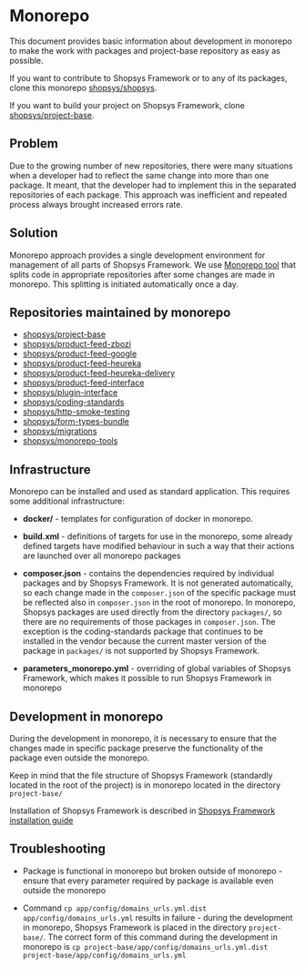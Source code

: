 # Monorepo

This document provides basic information about development in monorepo to make the work with packages and project-base repository as easy as possible.

If you want to contribute to Shopsys Framework or to any of its packages,
clone this monorepo [shopsys/shopsys](https://github.com/shopsys/shopsys).

If you want to build your project on Shopsys Framework,
clone [shopsys/project-base](https://github.com/shopsys/project-base).

## Problem
Due to the growing number of new repositories, there were many situations when a developer had to reflect the same change
into more than one package. It meant, that the developer had to implement this in the separated repositories of each package.
This approach was inefficient and repeated process always brought increased errors rate.

## Solution
Monorepo approach provides a single development environment for management of all parts of Shopsys Framework.
We use [Monorepo tool](https://github.com/shopsys/monorepo-tools) that splits code in appropriate repositories
after some changes are made in monorepo. This splitting is initiated automatically once a day.

## Repositories maintained by monorepo

* [shopsys/project-base](https://github.com/shopsys/project-base)
* [shopsys/product-feed-zbozi](https://github.com/shopsys/product-feed-zbozi)
* [shopsys/product-feed-google](https://github.com/shopsys/product-feed-google)
* [shopsys/product-feed-heureka](https://github.com/shopsys/product-feed-heureka)
* [shopsys/product-feed-heureka-delivery](https://github.com/shopsys/product-feed-heureka-delivery)
* [shopsys/product-feed-interface](https://github.com/shopsys/product-feed-interface)
* [shopsys/plugin-interface](https://github.com/shopsys/plugin-interface)
* [shopsys/coding-standards](https://github.com/shopsys/coding-standards)
* [shopsys/http-smoke-testing](https://github.com/shopsys/http-smoke-testing)
* [shopsys/form-types-bundle](https://github.com/shopsys/form-types-bundle)
* [shopsys/migrations](https://github.com/shopsys/migrations)
* [shopsys/monorepo-tools](https://github.com/shopsys/monorepo-tools)

## Infrastructure
Monorepo can be installed and used as standard application. This requires some additional infrastructure:

* **docker/** - templates for configuration of docker in monorepo.

* **build.xml** - definitions of targets for use in the monorepo, some already defined targets
have modified behaviour in such a way that their actions are launched over all monorepo packages

* **composer.json** - contains the dependencies required by individual packages and by Shopsys Framework.
It is not generated automatically, so each change made in the `composer.json` of the specific package must be reflected
also in `composer.json` in the root of monorepo. In monorepo, Shopsys packages are used directly from the directory
`packages/`, so there are no requirements of those packages in `composer.json`. The exception is the coding-standards
package that continues to be installed in the vendor because the current master version of the package in
`packages/` is not supported by Shopsys Framework.

* **parameters_monorepo.yml** - overriding of global variables of Shopsys Framework, which makes it possible to run 
Shopsys Framework in monorepo

## Development in monorepo
During the development in monorepo, it is necessary to ensure that the changes made in specific package
preserve the functionality of the package even outside the monorepo.
 
Keep in mind that the file structure of Shopsys Framework (standardly located in the root of the project) is in monorepo
located in the directory `project-base/`

Installation of Shopsys Framework is described in [Shopsys Framework installation guide](./project-base/docs/introduction/installation-guide.md)

## Troubleshooting
* Package is functional in monorepo but broken outside of monorepo - ensure that every parameter required by package
is available even outside the monorepo

* Command `cp app/config/domains_urls.yml.dist app/config/domains_urls.yml` results in failure - during the development
in monorepo, Shopsys Framework is placed in the directory `project-base/`. The correct form of this command during the
development in monorepo is `cp project-base/app/config/domains_urls.yml.dist project-base/app/config/domains_urls.yml`
